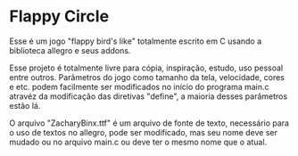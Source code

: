 # Flappy Circle

Esse é um jogo "flappy bird's like" totalmente escrito em C usando a biblioteca allegro e seus addons.

Esse projeto é totalmente livre para cópia, inspiração, estudo, uso pessoal entre outros. Parâmetros do jogo como tamanho da tela, velocidade, cores e etc. podem facilmente ser modificados no início do programa main.c atravéz da modificação das diretivas "define", a maioria desses parâmetros estão lá.

O arquivo "ZacharyBinx.ttf" é um arquivo de fonte de texto, necessário para o uso de textos no allegro, pode ser modificado, mas seu nome deve ser mudado ou no arquivo main.c ou deve ter o mesmo nome que o atual.
